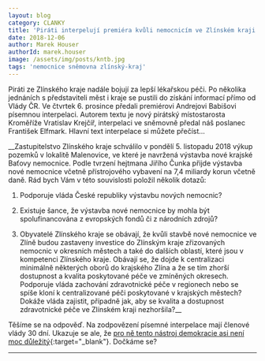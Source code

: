 ```yaml
---
layout: blog
category: CLANKY
title: 'Piráti interpelují premiéra kvůli nemocnicím ve Zlínském kraji'
date: 2018-12-06
author: Marek Houser
authorId: marek.houser
image: /assets/img/posts/kntb.jpg
tags: 'nemocnice sněmovna zlínský-kraj'
---
```

Piráti ze Zlínského kraje nadále bojují za lepší lékařskou péči. Po několika jednáních s představiteli měst i kraje se pustili do získání informací přímo od Vlády ČR. Ve čtvrtek 6. prosince předali premiérovi Andrejovi Babišovi písemnou interpelaci. Autorem textu je nový pirátský místostarosta Kroměříže Vratislav Krejčíř, interpelaci ve sněmovně předal náš poslanec František Elfmark. Hlavní text interpelace si můžete přečíst...


__Zastupitelstvo Zlínského kraje schválilo v pondělí 5. listopadu 2018 výkup pozemků v lokalitě Malenovice, ve které je navržená výstavba nové krajské Baťovy nemocnice. Podle tvrzení hejtmana Jiřího Čunka přijde výstavba nové nemocnice včetně přístrojového vybavení na 7,4 miliardy korun včetně daně. Rád bych Vám v této souvislosti položil několik dotazů:

1) Podporuje vláda České republiky výstavbu nových nemocnic?

2) Existuje šance, že výstavba nové nemocnice by mohla být spolufinancována z evropských fondů či z národních zdrojů?

3) Obyvatelé Zlínského kraje se obávají, že kvůli stavbě nové nemocnice ve Zlíně budou zastaveny investice do Zlínským kraje zřizovaných nemocnic v okresních městech a také do dalších oblastí, které jsou v kompetenci Zlínského kraje. Obávají se, že dojde k centralizaci minimálně některých oborů do krajského Zlína a že se tím zhorší dostupnost a kvalita poskytované péče ve zmíněných okresech. Podporuje vláda zachování zdravotnické péče v regionech nebo se spíše kloní k centralizované péči poskytované v krajských městech? Dokáže vláda zajistit, případně jak, aby se kvalita a dostupnost zdravotnické péče ve Zlínském kraji nezhoršila?__


Těšíme se na odpověď. Na zodpovězení písemné interpelace mají členové vlády 30 dní. Ukazuje se ale, že [pro ně tento nástroj demokracie asi není moc důležitý](https://www.facebook.com/photo.php?fbid=10215406621739331&set=a.1096926503966){:target="_blank"}. Dočkáme se?

- - -
